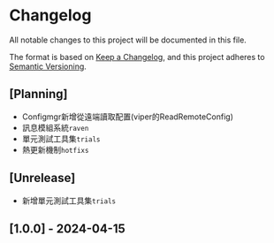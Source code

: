 # Changelog
All notable changes to this project will be documented in this file.

The format is based on [Keep a Changelog](https://keepachangelog.com/en/1.0.0/),
and this project adheres to [Semantic Versioning](https://semver.org/spec/v2.0.0.html).

## [Planning]
- Configmgr新增從遠端讀取配置(viper的ReadRemoteConfig)
- 訊息模組系統`raven`
- 單元測試工具集`trials`
- 熱更新機制`hotfixs`

## [Unrelease]
- 新增單元測試工具集`trials`

## [1.0.0] - 2024-04-15